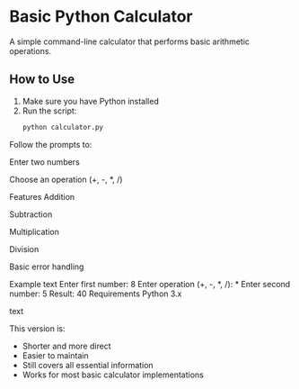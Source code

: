 # Basic Python Calculator

A simple command-line calculator that performs basic arithmetic operations.

## How to Use

1. Make sure you have Python installed
2. Run the script:
   ```bash
   python calculator.py
Follow the prompts to:

Enter two numbers

Choose an operation (+, -, *, /)

Features
Addition

Subtraction

Multiplication

Division

Basic error handling

Example
text
Enter first number: 8
Enter operation (+, -, *, /): *
Enter second number: 5
Result: 40
Requirements
Python 3.x

text

This version is:
- Shorter and more direct
- Easier to maintain
- Still covers all essential information
- Works for most basic calculator implementations
